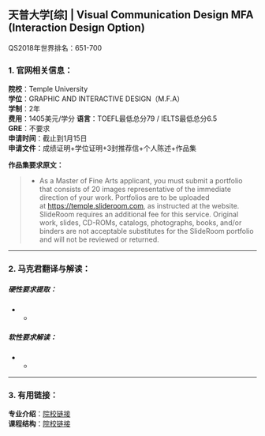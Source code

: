 ## 天普大学[综] | Visual Communication Design MFA (Interaction Design Option)

QS2018年世界排名：651-700


### 1. 官网相关信息：

**院校**：Temple University  
**学位**：GRAPHIC AND INTERACTIVE DESIGN（M.F.A）  
**学制**：2年  
**费用**：1405美元/学分
**语言**：TOEFL最低总分79 / IELTS最低总分6.5  
**GRE**：不要求    
**申请时间**：截止到1月15日  
**申请文件**：成绩证明+学位证明+3封推荐信+个人陈述+作品集  

**作品集要求原文：**   

> - As a Master of Fine Arts applicant, you must submit a portfolio that consists of 20 images representative of the immediate direction of your work. Portfolios are to be uploaded at https://temple.slideroom.com, as instructed at the website. SlideRoom requires an additional fee for this service. Original work, slides, CD-ROMs, catalogs, photographs, books, and/or binders are not acceptable substitutes for the SlideRoom portfolio and will not be reviewed or returned.



---


### 2. 马克君翻译与解读：

##### 硬性要求提取：
- -


##### 软性要求解读：
- -


---


### 3. 有用链接：

**专业介绍**：[院校链接](https://bulletin.temple.edu/graduate/scd/tyler/graphic-interactive-design-mfa/#text)  
**课程结构**：[院校链接](https://bulletin.temple.edu/graduate/scd/tyler/graphic-interactive-design-mfa/#courseinventory)
